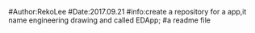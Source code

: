 #Author:RekoLee
#Date:2017.09.21
#info:create a repository for a app,it name engineering drawing and called EDApp;
#a readme file
